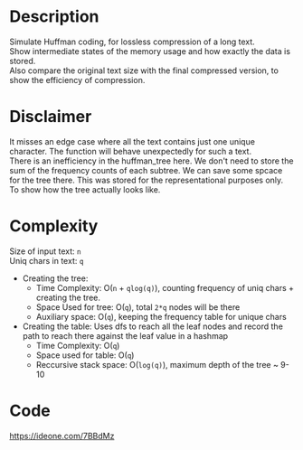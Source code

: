 # Description
Simulate Huffman coding, for lossless compression of a long text.  
Show intermediate states of the memory usage and how exactly the data is stored.  
Also compare the original text size with the final compressed version, to show the efficiency of compression.

# Disclaimer
It misses an edge case where all the text contains just one unique character. The function will behave unexpectedly for such a text.  
There is an inefficiency in the huffman_tree here. We don't need to store the sum of the frequency counts of each subtree. We can save some spcace for the tree there. This was stored for the representational purposes only. To show how the tree actually looks like.

# Complexity
Size of input text: `n`  
Uniq chars in text: `q`  
- Creating the tree:
    - Time Complexity: O(`n` + `qlog(q)`), counting frequency of uniq chars + creating the tree.
    - Space Used for tree: O(`q`), total `2*q` nodes will be there
    - Auxiliary space: O(`q`), keeping the frequency table for unique chars
- Creating the table: Uses dfs to reach all the leaf nodes and record the path to reach there against the leaf value in a hashmap  
    - Time Complexity: O(`q`)
    - Space used for table: O(`q`)
    - Reccursive stack space: O(`log(q)`), maximum depth of the tree ~ 9-10


# Code
https://ideone.com/7BBdMz
